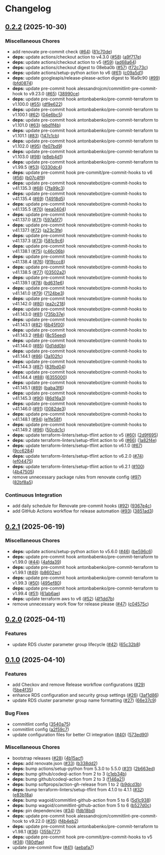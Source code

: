 # Changelog

## [0.2.2](https://github.com/opzkit/terraform-aws-aurora-postgresql/compare/v0.2.1...v0.2.2) (2025-10-30)


### Miscellaneous Chores

* add renovate pre-commit check ([#64](https://github.com/opzkit/terraform-aws-aurora-postgresql/issues/64)) ([81c70de](https://github.com/opzkit/terraform-aws-aurora-postgresql/commit/81c70de59d440622f1b6e4f5b84d09a8e40e13ea))
* **deps:** update actions/checkout action to v4.3.0 ([#58](https://github.com/opzkit/terraform-aws-aurora-postgresql/issues/58)) ([a9f717e](https://github.com/opzkit/terraform-aws-aurora-postgresql/commit/a9f717e0773acd84d8ee205ff8028c8bdba65277))
* **deps:** update actions/checkout action to v5 ([#59](https://github.com/opzkit/terraform-aws-aurora-postgresql/issues/59)) ([ad68a64](https://github.com/opzkit/terraform-aws-aurora-postgresql/commit/ad68a646dd18d0180afd31a94e6fe59ac94d964a))
* **deps:** update actions/checkout digest to 08eba0b ([#57](https://github.com/opzkit/terraform-aws-aurora-postgresql/issues/57)) ([f72c73c](https://github.com/opzkit/terraform-aws-aurora-postgresql/commit/f72c73c458d0a631fa0858919ea1b8b727efda81))
* **deps:** update actions/setup-python action to v6 ([#61](https://github.com/opzkit/terraform-aws-aurora-postgresql/issues/61)) ([c09a5d1](https://github.com/opzkit/terraform-aws-aurora-postgresql/commit/c09a5d1036d1f3649eaf95b2d8270415718b7e50))
* **deps:** update googleapis/release-please-action digest to 16a9c90 ([#99](https://github.com/opzkit/terraform-aws-aurora-postgresql/issues/99)) ([bfd0874](https://github.com/opzkit/terraform-aws-aurora-postgresql/commit/bfd0874c2675c837753ea7eea74d5771aba23381))
* **deps:** update pre-commit hook alessandrojcm/commitlint-pre-commit-hook to v9.23.0 ([#65](https://github.com/opzkit/terraform-aws-aurora-postgresql/issues/65)) ([38990ce](https://github.com/opzkit/terraform-aws-aurora-postgresql/commit/38990ce0fbf8911080a27b4ef517d3b4491e3147))
* **deps:** update pre-commit hook antonbabenko/pre-commit-terraform to v1.100.0 ([#55](https://github.com/opzkit/terraform-aws-aurora-postgresql/issues/55)) ([df9e622](https://github.com/opzkit/terraform-aws-aurora-postgresql/commit/df9e6225d6de8e918c16e15ee70f0b2e2b8c2a5b))
* **deps:** update pre-commit hook antonbabenko/pre-commit-terraform to v1.100.1 ([#62](https://github.com/opzkit/terraform-aws-aurora-postgresql/issues/62)) ([04e6bc5](https://github.com/opzkit/terraform-aws-aurora-postgresql/commit/04e6bc5c8ab7d4fc3a2a7677b68287f926f44df8))
* **deps:** update pre-commit hook antonbabenko/pre-commit-terraform to v1.101.0 ([#63](https://github.com/opzkit/terraform-aws-aurora-postgresql/issues/63)) ([ebd1f4b](https://github.com/opzkit/terraform-aws-aurora-postgresql/commit/ebd1f4bb67c631c31e4f24a835044e5e50b0c5e5))
* **deps:** update pre-commit hook antonbabenko/pre-commit-terraform to v1.101.1 ([#83](https://github.com/opzkit/terraform-aws-aurora-postgresql/issues/83)) ([147c1cb](https://github.com/opzkit/terraform-aws-aurora-postgresql/commit/147c1cbae956d25623b7347f9f0b94e97b100dbc))
* **deps:** update pre-commit hook antonbabenko/pre-commit-terraform to v1.102.0 ([#95](https://github.com/opzkit/terraform-aws-aurora-postgresql/issues/95)) ([fe07bd9](https://github.com/opzkit/terraform-aws-aurora-postgresql/commit/fe07bd90fc52c7286e5690ee4f892a00592e609a))
* **deps:** update pre-commit hook antonbabenko/pre-commit-terraform to v1.103.0 ([#98](https://github.com/opzkit/terraform-aws-aurora-postgresql/issues/98)) ([e8eb4d1](https://github.com/opzkit/terraform-aws-aurora-postgresql/commit/e8eb4d19e29cda28b435adbe5e01f67f7de9719a))
* **deps:** update pre-commit hook antonbabenko/pre-commit-terraform to v1.99.5 ([#53](https://github.com/opzkit/terraform-aws-aurora-postgresql/issues/53)) ([0330dc4](https://github.com/opzkit/terraform-aws-aurora-postgresql/commit/0330dc422ea2f8144148f8d4cd9326cdc00e9def))
* **deps:** update pre-commit hook pre-commit/pre-commit-hooks to v6 ([#56](https://github.com/opzkit/terraform-aws-aurora-postgresql/issues/56)) ([b07c4f9](https://github.com/opzkit/terraform-aws-aurora-postgresql/commit/b07c4f939ce8ace0f29289b0997065ecc80c2a19))
* **deps:** update pre-commit hook renovatebot/pre-commit-hooks to v41.135.3 ([#68](https://github.com/opzkit/terraform-aws-aurora-postgresql/issues/68)) ([7fa99c3](https://github.com/opzkit/terraform-aws-aurora-postgresql/commit/7fa99c3b2d1179857de79e1d704fa09d971355d7))
* **deps:** update pre-commit hook renovatebot/pre-commit-hooks to v41.135.4 ([#69](https://github.com/opzkit/terraform-aws-aurora-postgresql/issues/69)) ([14918d5](https://github.com/opzkit/terraform-aws-aurora-postgresql/commit/14918d559233b7a8a34316bbbf76f6b4d6cf615e))
* **deps:** update pre-commit hook renovatebot/pre-commit-hooks to v41.135.5 ([#70](https://github.com/opzkit/terraform-aws-aurora-postgresql/issues/70)) ([eea0404](https://github.com/opzkit/terraform-aws-aurora-postgresql/commit/eea04049702516201916bc2b6e822d562bcccf1c))
* **deps:** update pre-commit hook renovatebot/pre-commit-hooks to v41.137.0 ([#71](https://github.com/opzkit/terraform-aws-aurora-postgresql/issues/71)) ([597a5f7](https://github.com/opzkit/terraform-aws-aurora-postgresql/commit/597a5f7608c9e37f6ee1aa233fc5554d718b0e11))
* **deps:** update pre-commit hook renovatebot/pre-commit-hooks to v41.137.1 ([#72](https://github.com/opzkit/terraform-aws-aurora-postgresql/issues/72)) ([a23c3fe](https://github.com/opzkit/terraform-aws-aurora-postgresql/commit/a23c3fe935cdc729e2d2cd161e7005a6453884d8))
* **deps:** update pre-commit hook renovatebot/pre-commit-hooks to v41.137.3 ([#73](https://github.com/opzkit/terraform-aws-aurora-postgresql/issues/73)) ([581c9c6](https://github.com/opzkit/terraform-aws-aurora-postgresql/commit/581c9c6eb3bc6fdf1dedabd2ec14666e1aa2afb3))
* **deps:** update pre-commit hook renovatebot/pre-commit-hooks to v41.138.1 ([#75](https://github.com/opzkit/terraform-aws-aurora-postgresql/issues/75)) ([c46c06b](https://github.com/opzkit/terraform-aws-aurora-postgresql/commit/c46c06b62e7d5b5d43385ac755243f58a838b0dc))
* **deps:** update pre-commit hook renovatebot/pre-commit-hooks to v41.138.4 ([#76](https://github.com/opzkit/terraform-aws-aurora-postgresql/issues/76)) ([919ccc8](https://github.com/opzkit/terraform-aws-aurora-postgresql/commit/919ccc8be600a69c93001158d16199125ee44aac))
* **deps:** update pre-commit hook renovatebot/pre-commit-hooks to v41.138.5 ([#77](https://github.com/opzkit/terraform-aws-aurora-postgresql/issues/77)) ([03502a2](https://github.com/opzkit/terraform-aws-aurora-postgresql/commit/03502a2221798aac295afacdc15be120fac02919))
* **deps:** update pre-commit hook renovatebot/pre-commit-hooks to v41.139.1 ([#78](https://github.com/opzkit/terraform-aws-aurora-postgresql/issues/78)) ([bd631e6](https://github.com/opzkit/terraform-aws-aurora-postgresql/commit/bd631e63f58c129234b8c6f1060f7b4caaab6c61))
* **deps:** update pre-commit hook renovatebot/pre-commit-hooks to v41.141.0 ([#79](https://github.com/opzkit/terraform-aws-aurora-postgresql/issues/79)) ([7124be3](https://github.com/opzkit/terraform-aws-aurora-postgresql/commit/7124be331123bb3695a6ca71cec159fe8374d2dc))
* **deps:** update pre-commit hook renovatebot/pre-commit-hooks to v41.142.0 ([#80](https://github.com/opzkit/terraform-aws-aurora-postgresql/issues/80)) ([ea2c218](https://github.com/opzkit/terraform-aws-aurora-postgresql/commit/ea2c218e1aa2ed8f28a4a32aa52a04c848c81468))
* **deps:** update pre-commit hook renovatebot/pre-commit-hooks to v41.143.0 ([#81](https://github.com/opzkit/terraform-aws-aurora-postgresql/issues/81)) ([735b37e](https://github.com/opzkit/terraform-aws-aurora-postgresql/commit/735b37e4430c7936c2f9d6d3e52ec8dd715d072d))
* **deps:** update pre-commit hook renovatebot/pre-commit-hooks to v41.143.1 ([#82](https://github.com/opzkit/terraform-aws-aurora-postgresql/issues/82)) ([6b45f00](https://github.com/opzkit/terraform-aws-aurora-postgresql/commit/6b45f00a29efe6330c81274dd691655a4866c63f))
* **deps:** update pre-commit hook renovatebot/pre-commit-hooks to v41.143.2 ([#84](https://github.com/opzkit/terraform-aws-aurora-postgresql/issues/84)) ([8c55eed](https://github.com/opzkit/terraform-aws-aurora-postgresql/commit/8c55eed2d2161ca9b23a2b176c3156a99a38d99a))
* **deps:** update pre-commit hook renovatebot/pre-commit-hooks to v41.144.0 ([#85](https://github.com/opzkit/terraform-aws-aurora-postgresql/issues/85)) ([0d1dd0b](https://github.com/opzkit/terraform-aws-aurora-postgresql/commit/0d1dd0ba97e8c0df26d1a0c5d8cfee97329e98e0))
* **deps:** update pre-commit hook renovatebot/pre-commit-hooks to v41.144.1 ([#86](https://github.com/opzkit/terraform-aws-aurora-postgresql/issues/86)) ([3a102fc](https://github.com/opzkit/terraform-aws-aurora-postgresql/commit/3a102fc2c1d3ea9baa8ff5a2ce78c4317fa8c972))
* **deps:** update pre-commit hook renovatebot/pre-commit-hooks to v41.144.3 ([#87](https://github.com/opzkit/terraform-aws-aurora-postgresql/issues/87)) ([83fbd04](https://github.com/opzkit/terraform-aws-aurora-postgresql/commit/83fbd04a97ba5796bd694464d54305e8e6000eb1))
* **deps:** update pre-commit hook renovatebot/pre-commit-hooks to v41.144.4 ([#88](https://github.com/opzkit/terraform-aws-aurora-postgresql/issues/88)) ([6355000](https://github.com/opzkit/terraform-aws-aurora-postgresql/commit/6355000f7d5b6a6c00d4e67cf0b9e314decb2d2b))
* **deps:** update pre-commit hook renovatebot/pre-commit-hooks to v41.145.1 ([#89](https://github.com/opzkit/terraform-aws-aurora-postgresql/issues/89)) ([baba3f6](https://github.com/opzkit/terraform-aws-aurora-postgresql/commit/baba3f609c22cf92ac08dc8556f661214ab88a0c))
* **deps:** update pre-commit hook renovatebot/pre-commit-hooks to v41.145.3 ([#90](https://github.com/opzkit/terraform-aws-aurora-postgresql/issues/90)) ([86d16a3](https://github.com/opzkit/terraform-aws-aurora-postgresql/commit/86d16a3949e16105891b8f73dd06ad4b016fa4f8))
* **deps:** update pre-commit hook renovatebot/pre-commit-hooks to v41.146.0 ([#91](https://github.com/opzkit/terraform-aws-aurora-postgresql/issues/91)) ([0082de3](https://github.com/opzkit/terraform-aws-aurora-postgresql/commit/0082de3282d05cfbf98579515ff3a64bdfa57673))
* **deps:** update pre-commit hook renovatebot/pre-commit-hooks to v41.148.1 ([#94](https://github.com/opzkit/terraform-aws-aurora-postgresql/issues/94)) ([e1fe58f](https://github.com/opzkit/terraform-aws-aurora-postgresql/commit/e1fe58fb2464ca65699c13cecd043eb5d0c96714))
* **deps:** update pre-commit hook renovatebot/pre-commit-hooks to v41.149.2 ([#96](https://github.com/opzkit/terraform-aws-aurora-postgresql/issues/96)) ([50cdc1c](https://github.com/opzkit/terraform-aws-aurora-postgresql/commit/50cdc1cf5bbe46339b8dc4052f833cfce51c9b92))
* **deps:** update terraform-linters/setup-tflint action to v5 ([#60](https://github.com/opzkit/terraform-aws-aurora-postgresql/issues/60)) ([2d9f695](https://github.com/opzkit/terraform-aws-aurora-postgresql/commit/2d9f6950e53ffab7a3a5c887e1659a6877cf0f93))
* **deps:** update terraform-linters/setup-tflint action to v6 ([#66](https://github.com/opzkit/terraform-aws-aurora-postgresql/issues/66)) ([1a82f4e](https://github.com/opzkit/terraform-aws-aurora-postgresql/commit/1a82f4e138d7b973e609d56fcabecee8433793e3))
* **deps:** update terraform-linters/setup-tflint action to v6.1.0 ([#67](https://github.com/opzkit/terraform-aws-aurora-postgresql/issues/67)) ([9cc6284](https://github.com/opzkit/terraform-aws-aurora-postgresql/commit/9cc62841ab4a2cb77023c347f3f8d85664499ab7))
* **deps:** update terraform-linters/setup-tflint action to v6.2.0 ([#74](https://github.com/opzkit/terraform-aws-aurora-postgresql/issues/74)) ([ef04475](https://github.com/opzkit/terraform-aws-aurora-postgresql/commit/ef04475824ab1200ba5b2bfb043e6db344d82cab))
* **deps:** update terraform-linters/setup-tflint action to v6.2.1 ([#100](https://github.com/opzkit/terraform-aws-aurora-postgresql/issues/100)) ([4b47505](https://github.com/opzkit/terraform-aws-aurora-postgresql/commit/4b47505ffe08d6e53590cf0ad38335f2ea6882af))
* remove unnecessary package rules from renovate config ([#97](https://github.com/opzkit/terraform-aws-aurora-postgresql/issues/97)) ([82bf8a5](https://github.com/opzkit/terraform-aws-aurora-postgresql/commit/82bf8a583741e85866ce5396e3af831e65b965b8))


### Continuous Integration

* add daily schedule for Renovate pre-commit hooks ([#92](https://github.com/opzkit/terraform-aws-aurora-postgresql/issues/92)) ([9367e4c](https://github.com/opzkit/terraform-aws-aurora-postgresql/commit/9367e4c55bc771cf2ecbdbc06d59d6abf2b20cfc))
* add GitHub Actions workflow for release automation ([#93](https://github.com/opzkit/terraform-aws-aurora-postgresql/issues/93)) ([3851ad3](https://github.com/opzkit/terraform-aws-aurora-postgresql/commit/3851ad3bc0dc28ac27cbb6aa524ab8273c5d2097))

## [0.2.1](https://github.com/opzkit/terraform-aws-aurora-postgresql/compare/v0.2.0...v0.2.1) (2025-06-19)


### Miscellaneous Chores

* **deps:** update actions/setup-python action to v5.6.0 ([#46](https://github.com/opzkit/terraform-aws-aurora-postgresql/issues/46)) ([be596c6](https://github.com/opzkit/terraform-aws-aurora-postgresql/commit/be596c6e6a24ad38e4b03e6147053ac7e4061c50))
* **deps:** update pre-commit hook antonbabenko/pre-commit-terraform to v1.99.0 ([#44](https://github.com/opzkit/terraform-aws-aurora-postgresql/issues/44)) ([4afda39](https://github.com/opzkit/terraform-aws-aurora-postgresql/commit/4afda39e0693a98c1b50c78fa9ca8ad598a21489))
* **deps:** update pre-commit hook antonbabenko/pre-commit-terraform to v1.99.1 ([#49](https://github.com/opzkit/terraform-aws-aurora-postgresql/issues/49)) ([b8602ec](https://github.com/opzkit/terraform-aws-aurora-postgresql/commit/b8602ec4ac0a4c610b9245b0df3ac7dce0eb7238))
* **deps:** update pre-commit hook antonbabenko/pre-commit-terraform to v1.99.3 ([#50](https://github.com/opzkit/terraform-aws-aurora-postgresql/issues/50)) ([495ef80](https://github.com/opzkit/terraform-aws-aurora-postgresql/commit/495ef80ec16c693cd5205af0deabdfb61477026d))
* **deps:** update pre-commit hook antonbabenko/pre-commit-terraform to v1.99.4 ([#51](https://github.com/opzkit/terraform-aws-aurora-postgresql/issues/51)) ([61ab6ae](https://github.com/opzkit/terraform-aws-aurora-postgresql/commit/61ab6ae62f52f48f4e6817ff56495f50d3e0c078))
* **deps:** update terraform aws to v6 ([#52](https://github.com/opzkit/terraform-aws-aurora-postgresql/issues/52)) ([4f1dd7b](https://github.com/opzkit/terraform-aws-aurora-postgresql/commit/4f1dd7b4e0d46d21edb4d4718c9a63185cbb36c2))
* remove unnecessary work flow for release please ([#47](https://github.com/opzkit/terraform-aws-aurora-postgresql/issues/47)) ([c04575c](https://github.com/opzkit/terraform-aws-aurora-postgresql/commit/c04575c7ea2a90160264187ad41ae6ca0c2a3d28))

## [0.2.0](https://github.com/opzkit/terraform-aws-aurora-postgresql/compare/v0.1.0...v0.2.0) (2025-04-11)


### Features

* update RDS cluster parameter group lifecycle ([#42](https://github.com/opzkit/terraform-aws-aurora-postgresql/issues/42)) ([65c32b8](https://github.com/opzkit/terraform-aws-aurora-postgresql/commit/65c32b8c1a4bb4e3c1a0e2da903b22b2fbee2b87))

## [0.1.0](https://github.com/opzkit/terraform-aws-aurora-postgresql/compare/v0.0.10...v0.1.0) (2025-04-10)


### Features

* add Checkov and remove Release workflow configurations ([#29](https://github.com/opzkit/terraform-aws-aurora-postgresql/issues/29)) ([5be4f35](https://github.com/opzkit/terraform-aws-aurora-postgresql/commit/5be4f351f4ad1480ac40b44ec868e59f621b8e3a))
* enhance RDS configuration and security group settings ([#26](https://github.com/opzkit/terraform-aws-aurora-postgresql/issues/26)) ([3af1d86](https://github.com/opzkit/terraform-aws-aurora-postgresql/commit/3af1d8694a07d8943325516f552f03c150a46691))
* update RDS cluster parameter group name formatting ([#27](https://github.com/opzkit/terraform-aws-aurora-postgresql/issues/27)) ([66e37c9](https://github.com/opzkit/terraform-aws-aurora-postgresql/commit/66e37c9cd0fc07167f6f8835e95218ea21864e4e))


### Bug Fixes

* commitlint config ([3540a75](https://github.com/opzkit/terraform-aws-aurora-postgresql/commit/3540a75ba4ba1ddecef61473f4decca4248bd96b))
* commitlint config ([a2f59c7](https://github.com/opzkit/terraform-aws-aurora-postgresql/commit/a2f59c7fd60a6673365a17585a9501902ac59b84))
* update configuration files for better CI integration ([#40](https://github.com/opzkit/terraform-aws-aurora-postgresql/issues/40)) ([573ed90](https://github.com/opzkit/terraform-aws-aurora-postgresql/commit/573ed90e314174e593249354ca97faef7a011ea1))


### Miscellaneous Chores

* bootstrap releases ([#28](https://github.com/opzkit/terraform-aws-aurora-postgresql/issues/28)) ([4b15acf](https://github.com/opzkit/terraform-aws-aurora-postgresql/commit/4b15acf3fc2979b885f2b989799739f94868d2c4))
* **deps:** add renovate.json ([#33](https://github.com/opzkit/terraform-aws-aurora-postgresql/issues/33)) ([b338dd2](https://github.com/opzkit/terraform-aws-aurora-postgresql/commit/b338dd2b0aeb07c5adadbb603c2f3f4ea0c0039d))
* **deps:** bump actions/setup-python from 5.3.0 to 5.5.0 ([#31](https://github.com/opzkit/terraform-aws-aurora-postgresql/issues/31)) ([2b663ed](https://github.com/opzkit/terraform-aws-aurora-postgresql/commit/2b663ed42d16e02fb33e0c7ebff133315e41a25c))
* **deps:** bump github/codeql-action from 2 to 3 ([c1eb34b](https://github.com/opzkit/terraform-aws-aurora-postgresql/commit/c1eb34bbccf06c4ebcc3c8d93fe40fec8c03820d))
* **deps:** bump github/codeql-action from 2 to 3 ([f146a21](https://github.com/opzkit/terraform-aws-aurora-postgresql/commit/f146a213da5affc43292a75d25d4c5d864bf8c4c))
* **deps:** bump softprops/action-gh-release from 1 to 2 ([b9dcd3b](https://github.com/opzkit/terraform-aws-aurora-postgresql/commit/b9dcd3b91c5da06f81f7dfa0ebe19eb461cdebf8))
* **deps:** bump terraform-linters/setup-tflint from 4.1.0 to 4.1.1 ([#32](https://github.com/opzkit/terraform-aws-aurora-postgresql/issues/32)) ([e83b18a](https://github.com/opzkit/terraform-aws-aurora-postgresql/commit/e83b18afa19eebe3afb46cfcd535e6c63bd4c095))
* **deps:** bump wagoid/commitlint-github-action from 5 to 6 ([5d1c938](https://github.com/opzkit/terraform-aws-aurora-postgresql/commit/5d1c93845520d277a1859ab22679a04e4931560f))
* **deps:** bump wagoid/commitlint-github-action from 5 to 6 ([b527d0c](https://github.com/opzkit/terraform-aws-aurora-postgresql/commit/b527d0c32d72a5bb57cd84575f5787fb0a1dd9de))
* **deps:** pin dependencies ([#34](https://github.com/opzkit/terraform-aws-aurora-postgresql/issues/34)) ([fdb18bd](https://github.com/opzkit/terraform-aws-aurora-postgresql/commit/fdb18bd40b299a942d39706484d50bb34af819a4))
* **deps:** update pre-commit hook alessandrojcm/commitlint-pre-commit-hook to v9.22.0 ([#35](https://github.com/opzkit/terraform-aws-aurora-postgresql/issues/35)) ([f4b4eb2](https://github.com/opzkit/terraform-aws-aurora-postgresql/commit/f4b4eb25cf83f123f5f8e4bb6982d1a3a5d709b4))
* **deps:** update pre-commit hook antonbabenko/pre-commit-terraform to v1.98.1 ([#36](https://github.com/opzkit/terraform-aws-aurora-postgresql/issues/36)) ([355b777](https://github.com/opzkit/terraform-aws-aurora-postgresql/commit/355b7777d5998564942c0049c00a1057217cbbad))
* **deps:** update pre-commit hook pre-commit/pre-commit-hooks to v5 ([#38](https://github.com/opzkit/terraform-aws-aurora-postgresql/issues/38)) ([180dfae](https://github.com/opzkit/terraform-aws-aurora-postgresql/commit/180dfae254fad2e33063e4d4bbbeaae3356aa998))
* update pre-commit flow ([#41](https://github.com/opzkit/terraform-aws-aurora-postgresql/issues/41)) ([aebafa7](https://github.com/opzkit/terraform-aws-aurora-postgresql/commit/aebafa7751bfb78faa74fe75cfbad5963c0ac4a8))

